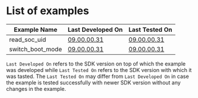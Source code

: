 # List of examples

| Example Name | Last Developed On | Last Tested On |
| ------------ | ----------------- | -------------- |
| read_soc_uid | [09.00.00.31] | [09.00.00.31] |
| switch_boot_mode | [09.00.00.31] | [09.00.00.31] |

`Last Developed On` refers to the SDK version on top of which the example was developed while `Last Tested On` refers to the SDK version with which it was tasted. The `Last Tested On` may differ from `Last Developed On` in case the example is tested successfully with newer SDK version without any changes in the example.

[09.00.00.31]: https://www.ti.com/tool/download/MCU-PLUS-SDK-AM64X/09.00.00.31
